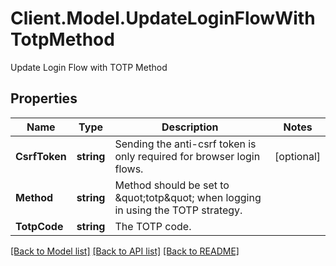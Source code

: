 # Client.Model.UpdateLoginFlowWithTotpMethod
Update Login Flow with TOTP Method

## Properties

Name | Type | Description | Notes
------------ | ------------- | ------------- | -------------
**CsrfToken** | **string** | Sending the anti-csrf token is only required for browser login flows. | [optional] 
**Method** | **string** | Method should be set to \&quot;totp\&quot; when logging in using the TOTP strategy. | 
**TotpCode** | **string** | The TOTP code. | 

[[Back to Model list]](../README.md#documentation-for-models) [[Back to API list]](../README.md#documentation-for-api-endpoints) [[Back to README]](../README.md)

